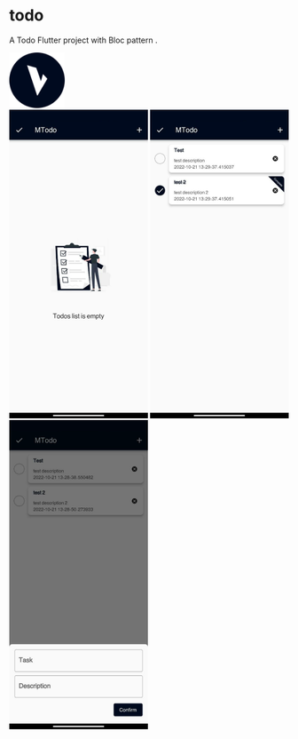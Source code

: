 # todo

A Todo Flutter project with Bloc pattern .

<div>
  <img src="https://github.com/arminmehraeen/MTodo/blob/master/github/logo.svg" width="100">
</div>
<div>
  <img src="https://github.com/arminmehraeen/MTodo/blob/master/github/img1.svg" width="250">
  <img src="https://github.com/arminmehraeen/MTodo/blob/master/github/img2.svg" width="250">
  <img src="https://github.com/arminmehraeen/MTodo/blob/master/github/img3.svg" width="250">
</div>
